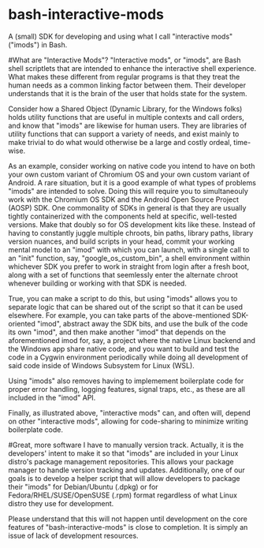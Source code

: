 # bash-interactive-mods
A (small) SDK for developing and using what I call "interactive mods" ("imods") in Bash.

#What are "Interactive Mods"?
"Interactive mods", or "imods", are Bash shell scriptlets that are intended to enhance
the interactive shell experience. What makes these different from regular
programs is that they treat the human needs as a common linking factor
between them.  Their developer understands that it is the brain of the
user that holds state for the system.

Consider how a Shared Object (Dynamic Library, for the Windows folks) holds
utility functions that are useful in multiple contexts and call orders,
and know that "imods" are likewise for human users. They are
libraries of utility functions that can support a variety of needs, and
exist mainly to make trivial to do what would otherwise be a large and costly
ordeal, time-wise.

As an example, consider working on native code you intend to have on both your own
custom variant of Chromium OS and your own custom variant of Android. A rare situation,
but it is a good example of what types of problems "imods" are intended to solve.
Doing this will require you to simultaneouly work with the Chromium OS SDK and the Android
Open Source Project (AOSP) SDK. One commonality of SDKs in general is that they are usually
tightly containerized with the components held at specific, well-tested versions. Make that
doubly so for OS development kits like these. Instead of having to constantly juggle
multiple chroots, bin paths, library paths, library version nuances, and build scripts
in your head, commit your working mental model to an "imod" with which you can launch,
with a single call to an "init" function, say, "google_os_custom_bin", a shell environment
within whichever SDK you prefer to work in straight from login after a fresh boot,
along with a set of functions that seemlessly enter the alternate chroot whenever building
or working with that SDK is needed. 

True, you can make a script to do this, but using "imods" allows you to separate logic
that can be shared out of the script so that it can be used elsewhere. For example, you
can take parts of the above-mentioned SDK-oriented "imod", abstract away the SDK bits,
and use the bulk of the code its own "imod", and then make another "imod" that depends on
the aforementioned imod for, say, a project where the native Linux backend
and the Windows app share native code, and you want to build and test the code in a Cygwin
environment periodically while doing all development of said code inside of
Windows Subsystem for Linux (WSL).

Using "imods" also removes having to implemement boilerplate code for proper error
handling, logging features, signal traps, etc., as these are all included in the "imod" API.

Finally, as illustrated above, "interactive mods" can, and often will, depend on other "interactive mods",
allowing for code-sharing to minimize writing boilerplate code.


#Great, more software I have to manually version track.
Actually, it is the developers' intent to make it so that "imods" are
included in your Linux distro's package management repositories. This allows
your package manager to handle version tracking and updates. Additionally,
one of our goals is to develop a helper script that will allow developers
to package their "imods" for Debian/Ubuntu (.dpkg) or for Fedora/RHEL/SUSE/OpenSUSE (.rpm)
format regardless of what Linux distro they use for development.

Please understand that this will not happen until development
on the core features of "bash-interactive-mods" is close to
completion. It is simply an issue of lack of development resources.
